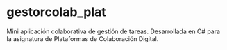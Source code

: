 # gestorcolab_plat
Mini aplicación colaborativa de gestión de tareas. Desarrollada en C# para la asignatura de Plataformas de Colaboración Digital.
